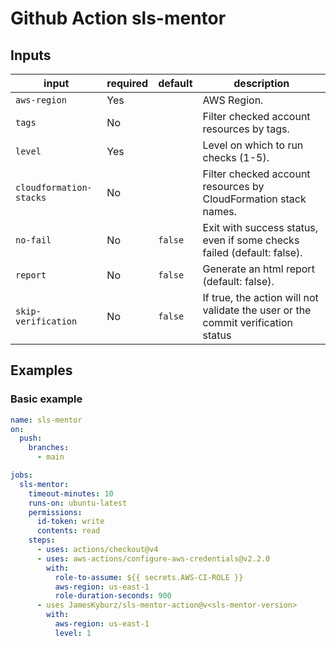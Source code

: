 # Github Action sls-mentor

## Inputs

| input                      | required | default             | description                                                                                                                                                                                                                                                                                                                                                                                                                                                                                                                                                                                                                                                                                                                                                                       |
|----------------------------|----------|---------------------|-------------------------------------------------------------------------------------------------------------------------------------------------------------------------------------------------------------------------------------------------------------------------------------------------------------------------------------------------------------------------------------------------------------------------------------------------------------------------------------------------------------------------------------------------------------------------------------------------------------|
| `aws-region`               | Yes      |                     | AWS Region.                                                                                                                                                                                                                                                                                                                                                                                                                                                                                                                                                                                                                         |
| `tags`                     | No       |                     | Filter checked account resources by tags.
| `level`                    | Yes      |                     | Level on which to run checks (1-5).
| `cloudformation-stacks`    | No       |                     | Filter checked account resources by CloudFormation stack names.
| `no-fail`                  | No       | `false`             | Exit with success status, even if some checks failed (default: false).
| `report`                   | No       | `false`             | Generate an html report (default: false).
| `skip-verification`        | No       | `false`             | If true, the action will not validate the user or the commit verification status                                                                                                                                                                                                                                                                                                                                                                                                                                                                                                                                                                                                                                                                                                  |

## Examples

### Basic example

```yml
name: sls-mentor
on:
  push:
    branches:
      - main

jobs:
  sls-mentor:
    timeout-minutes: 10
    runs-on: ubuntu-latest
    permissions:
      id-token: write
      contents: read
    steps:
      - uses: actions/checkout@v4
      - uses: aws-actions/configure-aws-credentials@v2.2.0
        with:
          role-to-assume: ${{ secrets.AWS-CI-ROLE }}
          aws-region: us-east-1
          role-duration-seconds: 900
      - uses JamesKyburz/sls-mentor-action@v<sls-mentor-version>
        with:
          aws-region: us-east-1
          level: 1
```
